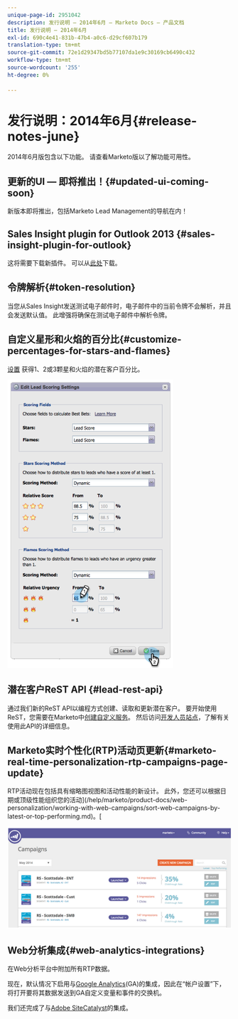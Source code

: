 ```yaml
---
unique-page-id: 2951042
description: 发行说明 — 2014年6月 — Marketo Docs — 产品文档
title: 发行说明 — 2014年6月
exl-id: 690c4e41-831b-47b4-a0c6-d29cf607b179
translation-type: tm+mt
source-git-commit: 72e1d29347bd5b77107da1e9c30169cb6490c432
workflow-type: tm+mt
source-wordcount: '255'
ht-degree: 0%

---
```


# 发行说明：2014年6月{#release-notes-june}

2014年6月版包含以下功能。 请查看Marketo版以了解功能可用性。

## 更新的UI — 即将推出！{#updated-ui-coming-soon}

新版本即将推出，包括Marketo Lead Management的导航在内！

## Sales Insight plugin for Outlook 2013 {#sales-insight-plugin-for-outlook}

这将需要下载新插件。 可以从[此处](/help/marketo/product-docs/marketo-sales-insight/msi-outlook-plugin/install-the-marketo-email-add-in-for-outlook-with-a-registration-code.md)下载。

## 令牌解析{#token-resolution}

当您从Sales Insight发送测试电子邮件时，电子邮件中的当前令牌不会解析，并且会发送默认值。 此增强将确保在测试电子邮件中解析令牌。

## 自定义星形和火焰的百分比{#customize-percentages-for-stars-and-flames}

[设置](/help/marketo/product-docs/marketo-sales-insight/msi-for-salesforce/features/stars-and-flames/customize-stars-and-flames.md) 获得1、2或3颗星和火焰的潜在客户百分比。

![](assets/image2014-9-22-13-3a50-3a31.png)

## 潜在客户ReST API {#lead-rest-api}

通过我们新的ReST API以编程方式创建、读取和更新潜在客户。 要开始使用ReST，您需要在Marketo中[创建自定义服务](/help/marketo/product-docs/administration/additional-integrations/create-a-custom-service-for-use-with-rest-api.md)。 然后访问[开发人员站点](https://developers.marketo.com/documentation/rest/)，了解有关使用此API的详细信息。

## Marketo实时个性化(RTP)活动页更新{#marketo-real-time-personalization-rtp-campaigns-page-update}

RTP活动现在包括具有缩略图视图和活动性能的新设计。 此外，您还可以根据日期或顶级性能组织您的活动](/help/marketo/product-docs/web-personalization/working-with-web-campaigns/sort-web-campaigns-by-latest-or-top-performing.md)。[

![](assets/image2014-9-22-13-3a50-3a57.png)

## Web分析集成{#web-analytics-integrations}

在Web分析平台中附加所有RTP数据。

现在，默认情况下启用与[Google Analytics](/help/marketo/product-docs/web-personalization/reporting-for-web-personalization/web-analytics-integrations/integrate-rtp-with-google-analytics.md)(GA)的集成，因此在“帐户设置”下，将打开要将其数据发送到GA自定义变量和事件的交换机。

我们还完成了与[Adobe SiteCatalyst](/help/marketo/product-docs/web-personalization/reporting-for-web-personalization/web-analytics-integrations/integrate-with-adobe-analytics.md)的集成。
